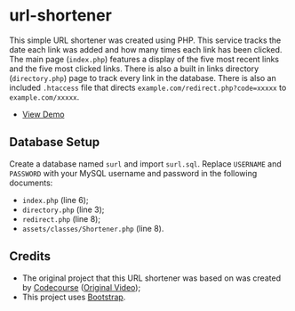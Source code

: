 # url-shortener
This simple URL shortener was created using PHP. This service tracks the date each link was added and how many times each link has been clicked. The main page (`index.php`) features a display of the five most recent links and the five most clicked links. There is also a built in links directory (`directory.php`) page to track every link in the database. There is also an included `.htaccess` file that directs `example.com/redirect.php?code=xxxxx` to `example.com/xxxxx`.

* [View Demo](https://seb646.com/surl/)

## Database Setup
Create a database named `surl` and import `surl.sql`. Replace `USERNAME` and `PASSWORD` with your MySQL username and password in the following documents: 
* `index.php` (line 6);
* `directory.php` (line 3);
* `redirect.php` (line 8);
* `assets/classes/Shortener.php` (line 8).

## Credits
- The original project that this URL shortener was based on was created by [Codecourse](https://www.youtube.com/channel/UCpOIUW62tnJTtpWFABxWZ8g) ([Original Video](https://www.youtube.com/watch?v=QN2VXBNujRs));
- This project uses [Bootstrap](https://getbootstrap.com).
